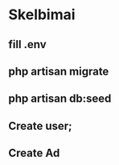 # Skelbimai

## fill .env
## php artisan migrate

## php artisan db:seed

## Create user;
## Create Ad



